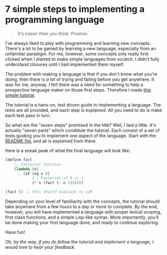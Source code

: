 # 7 simple steps to implementing a programming language

> *It's easier than you think. Promise.*

I've always liked to play with programming and learning new concepts. 
There's a lot to be gained by learning a new language, especially from an unfamiliar paradigm. 
For me, however, some concepts only really first clicked when I started to make simple languages from scratch. 
I didn't fully understand closures until I had implemented them myself.

The problem with making a language is that if you don't know what you're doing, then there is *a lot* of trying and failing before you get anywhere. 
It was for me, anyway. 
I felt there was a need for something to help a prospective language maker on those first steps. 
Therefore I made [this simple tutorial](https://github.com/kvalle/diy-lisp).

The tutorial is a hans-on, test driven guide to implementing a language. 
The tests are all provided, and each step is explained. 
All you need to do is make each test pass in turn.

So what are the "seven steps" promised in the title? Well, I lied a little. It's actually "seven parts" which constitute the tutorial. Each consist of a set of tests guiding you to implement one aspect of the language. Start with the [README file](https://github.com/kvalle/diy-lisp/blob/master/README.md), and all is explained from there.

Here is a sneak peak of what the final language will look like:

```scheme
(define fact 
    ;; Factorial function
    (lambda (n) 
        (if (eq n 0) 
            1 ; Factorial of 0 is 1
            (* n (fact (- n 1))))))

(fact 5) ;; this should evaluate to 120
```

Depending on your level of familiarity with the concepts, the tutorial should take anywhere from a few hours to a day or more to complete. 
By the end, however, you will have implemented a language with proper lexical scoping, first class functions, and a simple Lisp-like syntax. 
More importantly, you'll be done making your first language done, and ready to continue exploring.

Have fun!

*Oh, by the way, if you do follow the tutorial and implement a language, I would love to hear your feedback.*
